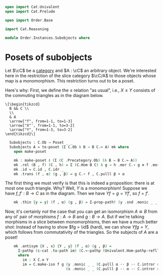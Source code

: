 ```agda
open import Cat.Univalent
open import Cat.Prelude

open import Order.Base

import Cat.Reasoning

module Order.Instances.Subobjects where
```

# Posets of subobjects

Let $\cC$ be a [category] and $A : \cC$ an arbitrary object. We're
interested here in the restriction of the slice category $\cC/A$ to
those objects whose map is a monomorphism. This restriction turns out to
be a poset.

[category]: Cat.Univalent.html#univalent-categories

<!--
```agda
module _ {o ℓ} (C : Precategory o ℓ) (c-cat : is-category C) where
  private module C = Cat.Reasoning C
  open C._↪_
```
-->

Here's why: First, we define the $\le$ relation "as usual", i.e., $X \le
Y$ consists of the commuting triangles as in the diagram below.

~~~{.quiver .short-15}
\[\begin{tikzcd}
  B && C \\
  \\
  & A
  \arrow["f", from=1-1, to=1-3]
  \arrow["X"', from=1-1, to=3-2]
  \arrow["Y", from=1-3, to=3-2]
\end{tikzcd}\]
~~~

```agda
  Subobjects : C.Ob → Poset _ _
  Subobjects A = to-poset (Σ C.Ob λ B → B C.↪ A) mk where
    open make-poset

    mk : make-poset ℓ (Σ (C .Precategory.Ob) (λ B → B C.↪ A))
    mk .rel (B , f) (C , h) = Σ (C.Hom B C) λ g → h .mor C.∘ g ≡ f .mor
    mk .id = C.id , C.idr _
    mk .trans (f , α) (g , β) = g C.∘ f , C.pulll β ∙ α
```

The first thing we must verify is that this is indeed a proposition:
there is at most one such triangle. Why? Well, $Y$ is a monomorphism!
Suppose we have $f, f' : B \to C$ as in the diagram. Then we have $Yf =
g = Yf'$, so $f = f'$.

```agda
    mk .thin {y = y} (f , α) (g , β) = Σ-prop-path! (y .snd .monic _ _ (α ∙ sym β))
```

Now, it's certainly _not_ the case that you can get an isomorphism $A
\cong B$ from any ol' pair of morphisms $f : A \to B$ and $g : B \to A$.
But if we're talking morphisms in a slice between monomorphisms, then we
have a much better shot: Instead of having to show $fg = \id$
(hard), we can show $Yfg = Y$, which follows from commutativity of the
triangles. So the subjects of $A$ are a poset!

```agda
    mk .antisym {X , x} {Y , y} (f , α) (g , β) =
      Σ-pathp (c-cat .to-path im) (C.↪-pathp (Univalent.Hom-pathp-refll-iso c-cat β))
      where
        im : X C.≅ Y
        im = C.make-iso f g (y .monic _ _ (C.pulll α ·· β ·· C.intror refl))
                            (x .monic _ _ (C.pulll β ·· α ·· C.intror refl))
```
